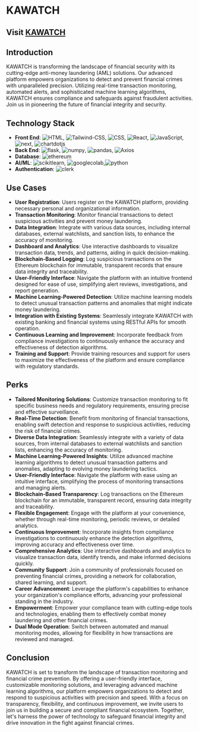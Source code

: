 # KAWATCH

## Visit <a href="https://kawatch-wkqh.vercel.app/" target="_blank">KAWATCH</a>


## Introduction
KAWATCH is transforming the landscape of financial security with its cutting-edge anti-money laundering (AML) solutions. Our advanced platform empowers organizations to detect and prevent financial crimes with unparalleled precision. Utilizing real-time transaction monitoring, automated alerts, and sophisticated machine learning algorithms, KAWATCH ensures compliance and safeguards against fraudulent activities. Join us in pioneering the future of financial integrity and security.

## Technology Stack
- **Front End**: ![HTML](https://img.shields.io/badge/HTML-Front%20End-E34F26?style=flat&logo=html5), ![Tailwind-CSS](https://img.shields.io/badge/Tailwind--CSS-Front%20End-06B6D4?style=flat&logo=tailwindcss), ![CSS](https://img.shields.io/badge/CSS-Front%20End-1572B6?style=flat&logo=css3), ![React](https://img.shields.io/badge/React-Front%20End-61DAFB?style=flat&logo=react), ![JavaScript](https://img.shields.io/badge/JavaScript-Front%20End-F7DF1E?style=flat&logo=javascript), ![next](https://img.shields.io/badge/next-Front%20End-646CFF?style=flat&logo=next.js), ![chartdotjs](https://img.shields.io/badge/chartdotjs-Front%20End-FF6384?style=flat&logo=chartdotjs)
- **Back End**: ![flask](https://img.shields.io/badge/flask-Back%20End-000000?style=flat&logo=flask), ![numpy](https://img.shields.io/badge/numpy-Back%20End-013243?style=flat&logo=numpy), ![pandas](https://img.shields.io/badge/pandas-Back%20End-150458?style=flat&logo=pandas), ![Axios](https://img.shields.io/badge/Axios-Back%20End-5A29E4?style=flat&logo=axios)
- **Database**: ![ethereum](https://img.shields.io/badge/ethereum-Database-2535A0?style=flat&logo=ethereum)
- **AI/ML**: ![scikitlearn](https://img.shields.io/badge/scikitlearn-AI/ML-F7931E?style=flat&logo=scikitlearn), ![googlecolab](https://img.shields.io/badge/googlecolab-AI/ML-F9AB00?style=flat&logo=googlecolab),![python](https://img.shields.io/badge/python-AI/ML-3776AB?style=flat&logo=python)
- **Authentication**: ![clerk](https://img.shields.io/badge/clerk-Auth-6C47FF?style=flat&logo=clerk)

## Use Cases
- **User Registration**: Users register on the KAWATCH platform, providing necessary personal and organizational information.
- **Transaction Monitoring**: Monitor financial transactions to detect suspicious activities and prevent money laundering.
- **Data Integration**: Integrate with various data sources, including internal databases, external watchlists, and sanction lists, to enhance the accuracy of monitoring.
- **Dashboard and Analytics**: Use interactive dashboards to visualize transaction data, trends, and patterns, aiding in quick decision-making.
- **Blockchain-Based Logging**: Log suspicious transactions on the Ethereum blockchain for immutable, transparent records that ensure data integrity and traceability.
- **User-Friendly Interface**: Navigate the platform with an intuitive frontend designed for ease of use, simplifying alert reviews, investigations, and report generation.
- **Machine Learning-Powered Detection**: Utilize machine learning models to detect unusual transaction patterns and anomalies that might indicate money laundering.
- **Integration with Existing Systems**: Seamlessly integrate KAWATCH with existing banking and financial systems using RESTful APIs for smooth operation.
- **Continuous Learning and Improvement**: Incorporate feedback from compliance investigations to continuously enhance the accuracy and effectiveness of detection algorithms.
- **Training and Support**: Provide training resources and support for users to maximize the effectiveness of the platform and ensure compliance with regulatory standards.

## Perks
- **Tailored Monitoring Solutions**: Customize transaction monitoring to fit specific business needs and regulatory requirements, ensuring precise and effective surveillance.
- **Real-Time Detection**: Benefit from monitoring of financial transactions, enabling swift detection and response to suspicious activities, reducing the risk of financial crimes.
- **Diverse Data Integration**: Seamlessly integrate with a variety of data sources, from internal databases to external watchlists and sanction lists, enhancing the accuracy of monitoring.
- **Machine Learning-Powered Insights**: Utilize advanced machine learning algorithms to detect unusual transaction patterns and anomalies, adapting to evolving money laundering tactics.
- **User-Friendly Interface**: Navigate the platform with ease using an intuitive interface, simplifying the process of monitoring transactions and managing alerts.
- **Blockchain-Based Transparency**: Log transactions on the Ethereum blockchain for an immutable, transparent record, ensuring data integrity and traceability.
- **Flexible Engagement**: Engage with the platform at your convenience, whether through real-time monitoring, periodic reviews, or detailed analytics.
- **Continuous Improvement**: Incorporate insights from compliance investigations to continuously enhance the detection algorithms, improving accuracy and effectiveness over time.
- **Comprehensive Analytics**: Use interactive dashboards and analytics to visualize transaction data, identify trends, and make informed decisions quickly.
- **Community Support**: Join a community of professionals focused on preventing financial crimes, providing a network for collaboration, shared learning, and support.
- **Career Advancement**: Leverage the platform's capabilities to enhance your organization's compliance efforts, advancing your professional standing in the industry.
- **Empowerment**: Empower your compliance team with cutting-edge tools and technologies, enabling them to effectively combat money laundering and other financial crimes.
- **Dual Mode Operation**: Switch between automated and manual monitoring modes, allowing for flexibility in how transactions are reviewed and managed.

## Conclusion
KAWATCH is set to transform the landscape of transaction monitoring and financial crime prevention. By offering a user-friendly interface, customizable monitoring solutions, and leveraging advanced machine learning algorithms, our platform empowers organizations to detect and respond to suspicious activities with precision and speed. With a focus on transparency, flexibility, and continuous improvement, we invite users to join us in building a secure and compliant financial ecosystem. Together, let's harness the power of technology to safeguard financial integrity and drive innovation in the fight against financial crimes.
